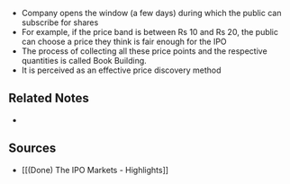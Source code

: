 - Company opens the window (a few days) during which the public can subscribe for shares
- For example, if the price band is between Rs 10 and Rs 20, the public can choose a price they think is fair enough for the IPO
- The process of collecting all these price points and the respective quantities is called Book Building.
- It is perceived as an effective price discovery method

## Related Notes
- 

## Sources
- [[(Done) The IPO Markets - Highlights]]